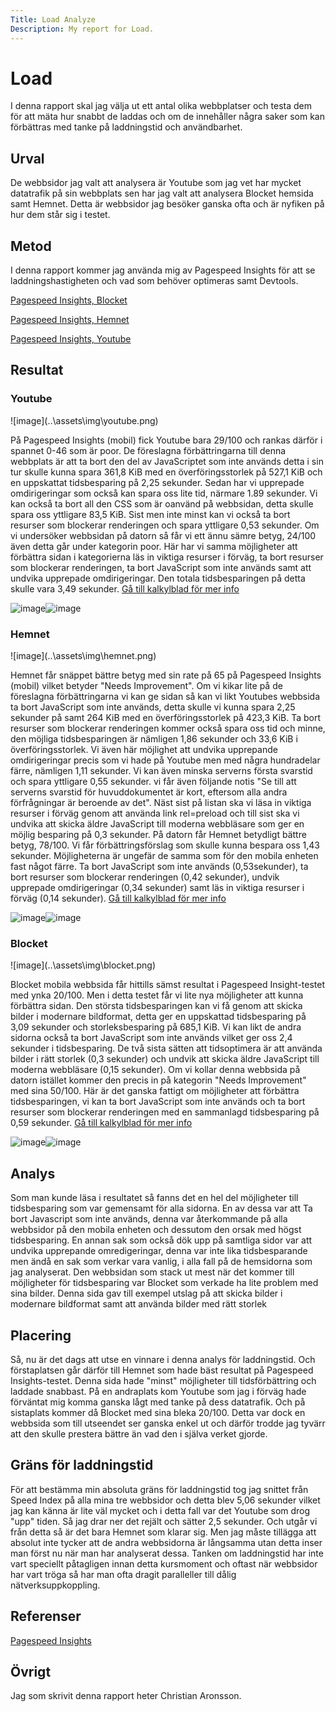```yaml
---
Title: Load Analyze
Description: My report for Load.
---
```



Load
=======================

I denna rapport skal jag välja ut ett antal olika webbplatser och testa dem för att mäta hur snabbt de laddas och om de innehåller några saker som kan förbättras med tanke på laddningstid och användbarhet.

Urval
-----------------------

De webbsidor jag valt att analysera är Youtube som jag vet har mycket datatrafik på sin webbplats sen har jag valt att analysera Blocket hemsida samt Hemnet. Detta är webbsidor jag besöker ganska ofta och är nyfiken på hur dem står sig i testet.

Metod
-----------------------

I denna rapport kommer jag använda mig av Pagespeed Insights för att se laddningshastigheten och vad som behöver optimeras samt Devtools.

[Pagespeed Insights, Blocket](https://developers.google.com/speed/pagespeed/insights/?url=blocket.se&tab=desktop)


[Pagespeed Insights, Hemnet](https://developers.google.com/speed/pagespeed/insights/?url=hemnet.se&tab=desktop)


[Pagespeed Insights, Youtube](https://developers.google.com/speed/pagespeed/insights/?url=youtube.com&tab=desktop)

Resultat
-----------------------
<h3>Youtube</h3>
![image](..\assets\img\youtube.png)

På Pagespeed Insights (mobil) fick Youtube bara 29/100 och rankas därför i spannet 0-46 som är poor. De föreslagna förbättringarna till denna webbplats är att ta bort den del av JavaScriptet som inte används detta i sin tur skulle kunna spara 361,8 KiB med en överföringsstorlek på 527,1 KiB och en uppskattat tidsbesparing på 2,25 sekunder. Sedan har vi upprepade omdirigeringar som också kan spara oss lite tid, närmare 1.89 sekunder. Vi kan också ta bort all den CSS som är oanvänd på webbsidan, detta skulle spara oss yttligare 83,5 KiB. Sist men inte minst kan vi också ta bort resurser som blockerar renderingen och spara yttligare 0,53 sekunder.
Om vi undersöker webbsidan på datorn så får vi ett ännu sämre betyg, 24/100 även detta går under kategorin poor.
Här har vi samma möjligheter att förbättra sidan i kategorierna läs in viktiga resurser i förväg, ta bort resurser som blockerar renderingen, ta bort JavaScript som inte används samt att undvika upprepade omdirigeringar. Den totala tidsbesparingen på detta skulle vara 3,49 sekunder.
[Gå till kalkylblad för mer info](https://docs.google.com/spreadsheets/d/1KAGf6lBgILpvmIgXsy_aPyF4iXYuw1pgkfBF5Ja31aw/edit?usp=sharing)

![image](..\assets\img\youtubemobile.png)![image](..\assets\img\youtubedesc.png)



<h3>Hemnet</h3>
![image](..\assets\img\hemnet.png)

Hemnet får snäppet bättre betyg med sin rate på 65 på Pagespeed Insights (mobil) vilket betyder "Needs Improvement". Om vi kikar lite på de föreslagna förbättringarna vi kan ge sidan så kan vi likt Youtubes webbsida ta bort JavaScript som inte används, detta skulle vi kunna spara 2,25 sekunder på samt 264 KiB med en överföringsstorlek på 423,3 KiB.
Ta bort resurser som blockerar renderingen kommer också spara oss tid och minne, den möjliga tidsbesparingen är nämligen 1,86 sekunder och 33,6 KiB i överföringsstorlek. Vi även här möjlighet att undvika upprepande omdirigeringar precis som vi hade på Youtube men med några hundradelar färre, nämligen 1,11 sekunder. Vi kan även minska serverns första svarstid och spara yttligare 0,55 sekunder. vi får även följande notis "Se till att serverns svarstid för huvuddokumentet är kort, eftersom alla andra förfrågningar är beroende av det". Näst sist på listan ska vi läsa in viktiga resurser i förväg genom att använda link rel=preload och till sist ska vi undvika att skicka äldre JavaScript till moderna webbläsare som ger en möjlig besparing på 0,3 sekunder.
På datorn får Hemnet betydligt bättre betyg, 78/100. Vi får förbättringsförslag som skulle kunna bespara oss 1,43 sekunder. Möjligheterna är ungefär de samma som för den mobila enheten fast något färre. Ta bort JavaScript som inte används (0,53sekunder), ta bort resurser som blockerar renderingen (0,42 sekunder), undvik upprepade omdirigeringar (0,34 sekunder) samt läs in viktiga resurser i förväg (0,14 sekunder).
[Gå till kalkylblad för mer info](https://docs.google.com/spreadsheets/d/1KAGf6lBgILpvmIgXsy_aPyF4iXYuw1pgkfBF5Ja31aw/edit?usp=sharing)


![image](..\assets\img\hemnetmo.png)![image](..\assets\img\hemnetdesc.png)

<h3>Blocket</h3>
![image](..\assets\img\blocket.png)

Blocket mobila webbsida får hittills sämst resultat i Pagespeed Insight-testet med ynka 20/100.
Men i detta testet får vi lite nya möjligheter att kunna förbättra sidan. Den största tidsbesparingen kan vi få genom att skicka bilder i modernare bildformat, detta ger en uppskattad tidsbesparing på 3,09 sekunder och storleksbesparing på 685,1 KiB. Vi kan likt de andra sidorna också ta bort JavaScript som inte används vilket ger oss 2,4 sekunder i tidsbesparing. De två sista sätten att tidsoptimera är att använda bilder i rätt storlek (0,3 sekunder) och undvik att skicka äldre JavaScript till moderna webbläsare (0,15 sekunder).
Om vi kollar denna webbsida på datorn istället kommer den precis in på kategorin "Needs Improvement" med sina 50/100. Här är det ganska fattigt om möjligheter att förbättra tidsbesparingen, vi kan ta bort JavaScript som inte används och ta bort resurser som blockerar renderingen med en sammanlagd tidsbesparing på 0,59 sekunder.
[Gå till kalkylblad för mer info](https://docs.google.com/spreadsheets/d/1KAGf6lBgILpvmIgXsy_aPyF4iXYuw1pgkfBF5Ja31aw/edit?usp=sharing)

![image](..\assets\img\blocketdesc.png)![image](..\assets\img\blocketmobil.png)

Analys
-----------------------

Som man kunde läsa i resultatet så fanns det en hel del möjligheter till tidsbesparing som var
gemensamt för alla sidorna. En av dessa var att Ta bort Javascript som inte används, denna var återkommande på alla webbsidor på den mobila enheten och dessutom den orsak med högst tidsbesparing. En annan sak som också dök upp på samtliga sidor var att undvika upprepande omredigeringar, denna var inte lika tidsbesparande men ändå en sak som verkar vara vanlig, i alla fall på de hemsidorna som jag analyserat. Den webbsidan som stack ut mest när det kommer till möjligheter för tidsbesparing var Blocket som verkade ha lite problem med sina bilder. Denna sida gav till exempel utslag på att skicka bilder i modernare bildformat samt att använda bilder med rätt storlek

Placering
-----------------------
Så, nu är det dags att utse en vinnare i denna analys för laddningstid. Och förstaplatsen går därför till Hemnet som hade bäst resultat på Pagespeed Insights-testet. Denna sida hade "minst" möjligheter till tidsförbättring och laddade snabbast. På en andraplats kom Youtube som jag i förväg hade förväntat mig komma ganska lågt med tanke på dess datatrafik. Och på sistaplats kommer då Blocket med sina bleka 20/100. Detta var dock en webbsida som till utseendet ser ganska enkel ut och därför trodde jag tyvärr att den skulle prestera bättre än vad den i själva verket gjorde.

Gräns för laddningstid
-----------------------
För att bestämma min absoluta gräns för laddningstid tog jag snittet från Speed Index på alla mina tre webbsidor och detta blev 5,06 sekunder vilket jag kan känna är lite väl mycket och i detta fall var det Youtube som drog "upp" tiden. Så jag drar ner det rejält och sätter 2,5 sekunder. Och utgår vi från detta så är det bara Hemnet som klarar sig. Men jag måste tillägga att absolut inte tycker att de andra webbsidorna är långsamma utan detta inser man först nu när man har analyserat dessa. Tanken om laddningstid har inte vart speciellt påtagligen innan detta kursmoment och oftast när webbsidor har vart tröga så har man ofta dragit paralleller till dålig nätverksuppkoppling.



Referenser
-----------------------

[Pagespeed Insights](https://developers.google.com/speed/pagespeed/insights/)

Övrigt
-----------------------

Jag som skrivit denna rapport heter Christian Aronsson.
